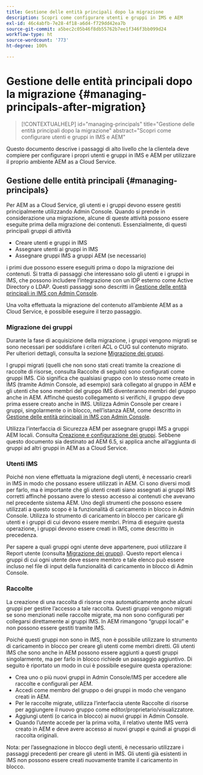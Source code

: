 ```yaml
---
title: Gestione delle entità principali dopo la migrazione
description: Scopri come configurare utenti e gruppi in IMS e AEM
exl-id: 46c4abfb-7e28-4f18-a6d4-f729dd42ea7b
source-git-commit: a5bec2c05b46f8db55762b7ee1f346f3bb099d24
workflow-type: ht
source-wordcount: '773'
ht-degree: 100%

---
```


# Gestione delle entità principali dopo la migrazione {#managing-principals-after-migration}

>[!CONTEXTUALHELP]
>id="managing-principals"
>title="Gestione delle entità principali dopo la migrazione"
>abstract="Scopri come configurare utenti e gruppi in IMS e AEM"

Questo documento descrive i passaggi di alto livello che la clientela deve compiere per configurare i propri utenti e gruppi in IMS e AEM per utilizzare il proprio ambiente AEM as a Cloud Service.

## Gestione delle entità principali {#managing-principals}

Per AEM as a Cloud Service, gli utenti e i gruppi devono essere gestiti principalmente utilizzando Admin Console.  Quando si prende in considerazione una migrazione, alcune di queste attività possono essere eseguite prima della migrazione dei contenuti.  Essenzialmente, di questi principali gruppi di attività

* Creare utenti e gruppi in IMS
* Assegnare utenti ai gruppi in IMS
* Assegnare gruppi IMS a gruppi AEM (se necessario)

i primi due possono essere eseguiti prima o dopo la migrazione dei contenuti.  Si tratta di passaggi che interessano solo gli utenti e i gruppi in IMS, che possono includere l’integrazione con un IDP esterno come Active Directory o LDAP.  Questi passaggi sono descritti in [Gestione delle entità principali in IMS con Admin Console](/help/journey-migration/managing-principals.md).

Una volta effettuata la migrazione del contenuto all’ambiente AEM as a Cloud Service, è possibile eseguire il terzo passaggio.

### Migrazione dei gruppi

Durante la fase di acquisizione della migrazione, i gruppi vengono migrati se sono necessari per soddisfare i criteri ACL o CUG sul contenuto migrato.  Per ulteriori dettagli, consulta la sezione [Migrazione dei gruppi](/help/journey-migration/content-transfer-tool/using-content-transfer-tool/group-migration.md).

I gruppi migrati (quelli che non sono stati creati tramite la creazione di raccolte di risorse, consulta Raccolte di seguito) sono configurati come gruppi IMS.  Ciò significa che qualsiasi gruppo con lo stesso nome creato in IMS (tramite Admin Console, ad esempio) sarà collegato al gruppo in AEM e gli utenti che sono membri del gruppo IMS diventeranno membri del gruppo anche in AEM.  Affinché questo collegamento si verifichi, il gruppo deve prima essere creato anche in IMS.  Utilizza Admin Console per creare i gruppi, singolarmente o in blocco, nell’istanza AEM, come descritto in [Gestione delle entità principali in IMS con Admin Console](/help/journey-migration/managing-principals.md).

Utilizza l’interfaccia di Sicurezza AEM per assegnare gruppi IMS a gruppi AEM locali.  Consulta [Creazione e configurazione dei gruppi](https://experienceleague.adobe.com/it/docs/experience-manager-65/content/forms/administrator-help/setup-organize-users/creating-configuring-groups#edit-a-group).  Sebbene questo documento sia destinato ad AEM 6.5, si applica anche all’aggiunta di gruppi ad altri gruppi in AEM as a Cloud Service.

### Utenti IMS

Poiché non viene effettuata la migrazione degli utenti, è necessario crearli in IMS in modo che possano essere utilizzati in AEM.  Ci sono diversi modi per farlo, ma è importante che gli utenti creati siano assegnati ai gruppi IMS corretti affinché possano avere lo stesso accesso ai contenuti che avevano nel precedente sistema AEM.  Uno degli strumenti che possono essere utilizzati a questo scopo è la funzionalità di caricamento in blocco in Admin Console. Utilizza lo strumento di caricamento in blocco per caricare gli utenti e i gruppi di cui devono essere membri.  Prima di eseguire questa operazione, i gruppi devono essere creati in IMS, come descritto in precedenza.

Per sapere a quali gruppi ogni utente deve appartenere, puoi utilizzare il Report utente (consulta [Migrazione dei gruppi](/help/journey-migration/content-transfer-tool/using-content-transfer-tool/group-migration.md)).  Questo report elenca i gruppi di cui ogni utente deve essere membro e tale elenco può essere incluso nel file di input della funzionalità di caricamento in blocco di Admin Console.

### Raccolte

La creazione di una raccolta di risorse crea automaticamente anche alcuni gruppi per gestire l’accesso a tale raccolta.  Questi gruppi vengono migrati se sono menzionati nelle raccolte migrate, ma non sono configurati per collegarsi direttamente ai gruppi IMS. In AEM rimangono “gruppi locali” e non possono essere gestiti tramite IMS.

Poiché questi gruppi non sono in IMS, non è possibile utilizzare lo strumento di caricamento in blocco per creare gli utenti come membri diretti.  Gli utenti IMS che sono anche in AEM possono essere aggiunti a questi gruppi singolarmente, ma per farlo in blocco richiede un passaggio aggiuntivo.  Di seguito è riportato un modo in cui è possibile eseguire questa operazione:
* Crea uno o più nuovi gruppi in Admin Console/IMS per accedere alle raccolte e configurali per AEM.
* Accedi come membro del gruppo o dei gruppi in modo che vengano creati in AEM.
* Per le raccolte migrate, utilizza l’interfaccia utente Raccolte di risorse per aggiungere il nuovo gruppo come editor/proprietario/visualizzatore.
* Aggiungi utenti (o carica in blocco) ai nuovi gruppi in Admin Console.
* Quando l’utente accede per la prima volta, il relativo utente IMS verrà creato in AEM e deve avere accesso ai nuovi gruppi e quindi ai gruppi di raccolta originali.

Nota: per l’assegnazione in blocco degli utenti, è necessario utilizzare i passaggi precedenti per creare gli utenti in IMS. Gli utenti già esistenti in IMS non possono essere creati nuovamente tramite il caricamento in blocco.
